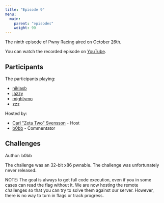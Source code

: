 ```yaml
---
title: "Episode 9"
menu:
  main:
    parent: "episodes"
    weight: 90
---
```


The ninth episode of Pwny Racing aired on October 26th.

You can watch the recorded episode on [YouTube](https://www.youtube.com/watch?v=pmCAP2OXOJc).

## Participants

The participants playing:

* [niklasb](https://twitter.com/_niklasb)
* [jazzy](https://twitter.com/ret2got)
* [mightymo](https://twitter.com/m1ghtymo)
* zzz

Hosted by:

* [Carl "Zeta Two" Svensson](https://twitter.com/ZetaTwo) - Host
* [b0bb](https://twitter.com/0xb0bb) - Commentator

## Challenges

Author: b0bb

The challenge was an 32-bit x86 pwnable. The challenge was unfortunately never released. <!--The challenge can be downloaded here: [Challenge 18](/challenges/chall20-dist.tgz). -->

NOTE: The goal is always to get full code execution, even if you in some cases can read the flag without it. We are now hosting the remote challenges so that you can try to solve them against our server. However, there is no way to turn in flags or track progress.
